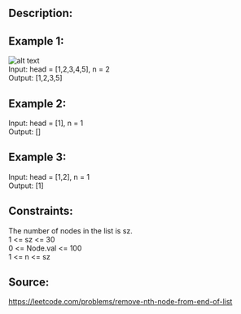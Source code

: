 ## Description:

## Example 1:

![alt text](https://assets.leetcode.com/uploads/2020/10/03/remove_ex1.jpg)  
Input: head = [1,2,3,4,5], n = 2  
Output: [1,2,3,5]

## Example 2:

Input: head = [1], n = 1  
Output: []

## Example 3:

Input: head = [1,2], n = 1  
Output: [1]

## Constraints:

The number of nodes in the list is sz.  
1 <= sz <= 30  
0 <= Node.val <= 100  
1 <= n <= sz

## Source:

https://leetcode.com/problems/remove-nth-node-from-end-of-list
